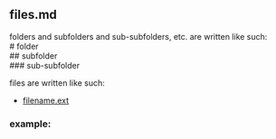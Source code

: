 ## files.md

folders and subfolders and sub-subfolders, etc. are written like such:  
     # folder  
            ## subfolder  
                   ### sub-subfolder  

files are written like such:
  - [filename.ext](uploads/filename.ext)

### example:






